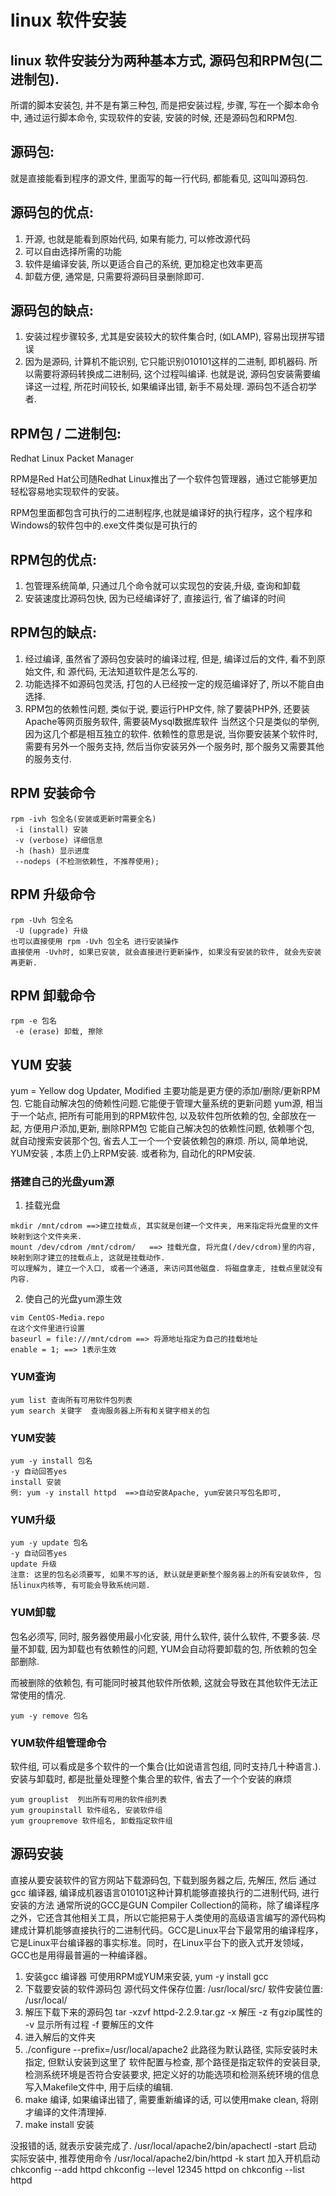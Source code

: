 # linux 软件安装
## linux 软件安装分为两种基本方式, 源码包和RPM包(二进制包). 

所谓的脚本安装包, 并不是有第三种包, 而是把安装过程, 步骤, 写在一个脚本命令中, 通过运行脚本命令, 实现软件的安装, 安装的时候, 还是源码包和RPM包.

## 源码包:

就是直接能看到程序的源文件, 里面写的每一行代码, 都能看见, 这叫叫源码包.

## 源码包的优点:
1. 开源, 也就是能看到原始代码, 如果有能力, 可以修改源代码
2. 可以自由选择所需的功能
3. 软件是编译安装, 所以更适合自己的系统, 更加稳定也效率更高
4. 卸载方便, 通常是, 只需要将源码目录删除即可.

## 源码包的缺点:
1. 安装过程步骤较多, 尤其是安装较大的软件集合时, (如LAMP), 容易出现拼写错误
2. 因为是源码, 计算机不能识别, 它只能识别010101这样的二进制, 即机器码. 所以需要将源码转换成二进制码, 这个过程叫编译. 也就是说, 
源码包安装需要编译这一过程, 所花时间较长, 如果编译出错, 新手不易处理. 源码包不适合初学者.

## RPM包 / 二进制包:
Redhat Linux Packet Manager

RPM是Red Hat公司随Redhat Linux推出了一个软件包管理器，通过它能够更加轻松容易地实现软件的安装。

RPM包里面都包含可执行的二进制程序,也就是编译好的执行程序，这个程序和Windows的软件包中的.exe文件类似是可执行的

## RPM包的优点:
1. 包管理系统简单, 只通过几个命令就可以实现包的安装,升级, 查询和卸载
2. 安装速度比源码包快, 因为已经编译好了, 直接运行, 省了编译的时间

## RPM包的缺点:
1. 经过编译, 虽然省了源码包安装时的编译过程, 但是, 编译过后的文件, 看不到原始文件, 和 源代码, 无法知道软件是怎么写的.
2. 功能选择不如源码包灵活, 打包的人已经按一定的规范编译好了, 所以不能自由选择.
3. RPM包的依赖性问题, 类似于说, 要运行PHP文件, 除了要装PHP外, 还要装Apache等网页服务软件, 需要装Mysql数据库软件
当然这个只是类似的举例, 因为这几个都是相互独立的软件. 依赖性的意思是说, 当你要安装某个软件时, 需要有另外一个服务支持, 然后当你安装另外一个服务时, 那个服务又需要其他的服务支付.

## RPM 安装命令
```
rpm -ivh 包全名(安装或更新时需要全名)
 -i (install) 安装
 -v (verbose) 详细信息
 -h (hash) 显示进度
 --nodeps (不检测依赖性, 不推荐使用);
```

## RPM 升级命令
```
rpm -Uvh 包全名
 -U (upgrade) 升级
也可以直接使用 rpm -Uvh 包全名 进行安装操作
直接使用 -Uvh时, 如果已安装, 就会直接进行更新操作, 如果没有安装的软件, 就会先安装再更新.
```

## RPM 卸载命令
```
rpm -e 包名
 -e (erase) 卸载, 擦除
 ```

## YUM 安装
yum = Yellow dog Updater, Modified
主要功能是更方便的添加/删除/更新RPM包. 它能自动解决包的倚赖性问题.它能便于管理大量系统的更新问题
yum源, 相当于一个站点, 把所有可能用到的RPM软件包, 以及软件包所依赖的包, 全部放在一起, 方便用户添加,更新, 删除RPM包
它能自己解决包的依赖性问题, 依赖哪个包, 就自动搜索安装那个包, 省去人工一个一个安装依赖包的麻烦.
所以, 简单地说, YUM安装 , 本质上仍上RPM安装. 或者称为, 自动化的RPM安装.

### 搭建自己的光盘yum源
1. 挂载光盘
```
mkdir /mnt/cdrom ==>建立挂载点, 其实就是创建一个文件夹, 用来指定将光盘里的文件映射到这个文件夹来.
mount /dev/cdrom /mnt/cdrom/   ==> 挂载光盘, 将光盘(/dev/cdrom)里的内容, 映射到刚才建立的挂载点上, 这就是挂载动作.
可以理解为, 建立一个入口, 或者一个通道, 来访问其他磁盘. 将磁盘拿走, 挂载点里就没有内容.
```
2. 使自己的光盘yum源生效
```
vim CentOS-Media.repo 
在这个文件里进行设置
baseurl = file:///mnt/cdrom ==> 将源地址指定为自己的挂载地址
enable = 1; ==> 1表示生效
```

### YUM查询
```
yum list 查询所有可用软件包列表
yum search 关键字  查询服务器上所有和关键字相关的包
```

### YUM安装
```
yum -y install 包名
-y 自动回答yes
install 安装
例: yum -y install httpd  ==>自动安装Apache, yum安装只写包名即可, 
```

### YUM升级
```
yum -y update 包名
-y 自动回答yes
update 升级
注意: 这里的包名必须要写, 如果不写的话, 默认就是更新整个服务器上的所有安装软件, 包括linux内核等, 有可能会导致系统问题.
```

### YUM卸载
包名必须写, 同时, 服务器使用最小化安装, 用什么软件, 装什么软件, 不要多装. 尽量不卸载, 因为卸载也有依赖性的问题, YUM会自动将要卸载的包, 所依赖的包全部删除.

而被删除的依赖包, 有可能同时被其他软件所依赖, 这就会导致在其他软件无法正常使用的情况.
```
yum -y remove 包名
```


### YUM软件组管理命令
软件组, 可以看成是多个软件的一个集合(比如说语言包组, 同时支持几十种语言.). 安装与卸载时, 都是批量处理整个集合里的软件, 省去了一个个安装的麻烦
```
yum grouplist  列出所有可用的软件组列表
yum groupinstall 软件组名, 安装软件组
yum groupremove 软件组名, 卸载指定软件组
```
## 源码安装
直接从要安装软件的官方网站下载源码包, 下载到服务器之后, 先解压, 然后 通过 gcc 编译器, 编译成机器语言010101这种计算机能够直接执行的二进制代码, 进行安装的方法
通常所说的GCC是GUN Compiler Collection的简称，除了编译程序之外，它还含其他相关工具，所以它能把易于人类使用的高级语言编写的源代码构建成计算机能够直接执行的二进制代码。GCC是Linux平台下最常用的编译程序，它是Linux平台编译器的事实标准。同时，在Linux平台下的嵌入式开发领域，GCC也是用得最普遍的一种编译器。
1. 安装gcc 编译器 
可使用RPM或YUM来安装, yum -y install gcc
2. 下载要安装的软件源码包
源代码文件保存位置: /usr/local/src/
软件安装位置: /usr/local/
3. 解压下载下来的源码包
tar -xzvf httpd-2.2.9.tar.gz
-x 解压
-z 有gzip属性的
-v 显示所有过程
-f 要解压的文件
4. 进入解后的文件夹
5. ./configure --prefix=/usr/local/apache2
此路径为默认路径, 实际安装时未指定, 但默认安装到这里了
软件配置与检查, 那个路径是指定软件的安装目录, 检测系统环境是否符合安装要求, 把定义好的功能选项和检测系统环境的信息写入Makefile文件中, 用于后续的编辑.
6. make
编译, 如果编译出错了, 需要重新编译的话, 可以使用make clean, 将刚才编译的文件清理掉.
7. make install
安装

没报错的话, 就表示安装完成了.
/usr/local/apache2/bin/apachectl -start 启动
实际安装中, 推荐使用命令
/usr/local/apache2/bin/httpd -k start
加入开机启动
chkconfig --add httpd
chkconfig --level 12345 httpd on
chkconfig --list httpd





